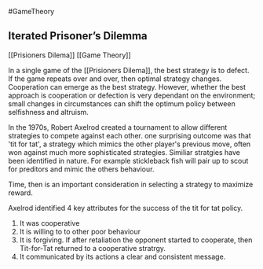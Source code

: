 #GameTheory 
## Iterated Prisoner’s Dilemma

[[Prisioners Dilema]] [[Game Theory]]

In a single game of the [[Prisioners Dilema]], the best strategy is to defect.  If the game repeats over and over, then optimal strategy changes.  Cooperation can emerge as the best strategy.  However, whether the best approach is cooperation or defection is very dependant on the environment; small changes in circumstances can shift the optimum policy between selfishness and altruism. 

In the 1970s, Robert Axelrod created a tournament to allow different strategies to compete against each other.  one surprising outcome was that 'tit for tat', a strategy which mimics the other player's previous move, often won against much more sophisticated strategies.  Similiar stratgies have been identified in nature.  For example stickleback fish will pair up to scout for preditors and mimic the others behaviour.

Time, then is an important consideration in selecting a strategy to maximize reward.  

Axelrod identified 4 key attributes for the success of the tit for tat policy.
1. It was cooperative 
2. It is willing to to other poor behaviour
3. It is forgiving.  If after retaliation the opponent started to cooperate, then Tit-for-Tat returned to a cooperative stratrgy.
4. It communicated by its actions a clear and consistent message.



